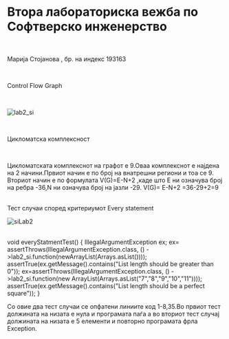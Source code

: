 # Втора лабораториска вежба по Софтверско инженерство

</br>

Марија Стојанова , бр. на индекс 193163

</br>

Control Flow Graph

</br>

![lab2_si](https://user-images.githubusercontent.com/102327517/171292750-e6b2538c-53da-41cb-8525-008fbb8fdf45.png)

</br>

Цикломатска комплексност

</br>

Цикломатската комплекснот на графот е 9.Оваа комплекснот е најдена на 2 начини.Првиот начин е по број на внатрешни региони и тоа се 9. Вториот начин е по формулата V(G)=E-N+2 ,каде што Е ни означува број на ребра -36,N ни означува број на јазли -29.
V(G)= E-N+2 =36-29+2=9 

</br>
Тест случаи според критериумот Every statement
</br>

![siLab2](https://user-images.githubusercontent.com/102327517/171293445-6eb0d702-3d21-4896-8192-acd8070be4b6.png)

</br>
    void everyStatmentTest()
    {
        IllegalArgumentException ex;
        ex= assertThrows(IllegalArgumentException.class, () ->lab2_si.function(newArrayList(Arrays.asList())));
        assertTrue(ex.getMessage().contains("List length should be greater than 0"));
        ex=assertThrows(IllegalArgumentException.class, () ->lab2_si.function(new ArrayList(Arrays.asList("7","8","9","10","11"))));
        assertTrue(ex.getMessage().contains("List length should be a perfect square"));
    }
</br>

Со овие два тест случаи се опфатени линиите код 1-8,35.Во првиот тест должината на низата е нула и програмата паѓа а во вториот тест случај должината на низата е 5 елементи и повторно програмата фрла Exception.
